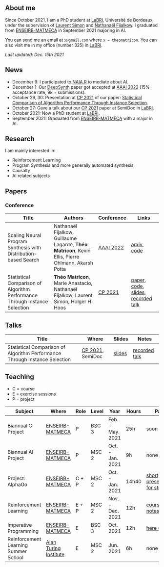 ## About me

Since October 2021, I am a PhD student at [LaBRI][LABRI], Université de Bordeaux, under the supervision of [Laurent Simon](https://www.labri.fr/perso/lsimon/) and [Nathanaël Fijalkow](https://nathanael-fijalkow.github.io/).
I graduated from [ENSEIRB-MATMECA][ENSEIRB] in September 2021 majoring in AI.

You can send me an email at `x@gmail.com` where `x = theomatricon`. You can also visit me in my office (number 325) in [LaBRI][LABRI].

*Last updated: Dec. 15th 2021*

## News

- December 9: I participated to [NAIA.R](https://forum.naia.io/) to mediate about AI.
- December 1: Our [DeepSynth][DeepSynth-arxiv] paper got accepted at [AAAI 2022](https://aaai.org/Conferences/AAAI-22/) (15% acceptance rate, 9k + submissions).
- October 29, 30: Presentation at [CP 2021][CP21] of our paper: [Statistical Comparison of Algorithm Performance Through Instance Selection][PSEAS-paper].
- October 27: Gave a talk about our [CP 2021][CP21] paper at SemiDoc in [LaBRI][LABRI].
- October 2021: Now a PhD student at [LaBRI][LABRI].
- September 2021: Graduated from [ENSEIRB-MATMECA][ENSEIRB] with a major in AI.

## Research

I am mainly interested in:

- Reinforcement Learning
- Program Synthesis and more generally automated synthesis
- Causalty
- AI related subjects

## Papers

### Conference

| Title | Authors | Conference | Links |
|-------|---------|------------|-------|
|Scaling Neural Program Synthesis with Distribution-based Search | Nathanaël Fijalkow, Guillaume Lagarde, **Théo Matricon**, Kevin Ellis, Pierre Ohlmann, Akarsh Potta | [AAAI 2022](https://aaai.org/Conferences/AAAI-22/) | [arxiv][DeepSynth-arxiv], [code][DeepSynth-code]|
|Statistical Comparison of Algorithm Performance Through Instance Selection | **Théo Matricon**, Marie Anastacio, Nathanaël Fijalkow, Laurent Simon, Holger H. Hoos | [CP 2021][CP21] | [paper][PSEAS-paper], [code][PSEAS-code], [slides](./slides/cp2021.pdf), [recorded talk][PSEAS-video] |

## Talks

| Title | Where | Slides | Notes |
|-------|-------|--------|-------|
| Statistical Comparison of Algorithm Performance Through Instance Selection | [CP 2021][CP21], SemiDoc | [slides](./slides/cp2021.pdf) | [recorded talk][PSEAS-video] |

## Teaching

- C  = course
- E  = exercise sessions
- P = project

| Subject | Where | Role |  Level | Year | Hours | Page |
|---------|-------|------|--------|------|-------|------|
| Biannual C Project | [ENSEIRB-MATMECA][ENSEIRB] | P | BSC 3 | Feb. - May. 2021 | 25h | soon (fr) |
| Biannual AI Project | [ENSEIRB-MATMECA][ENSEIRB] | P | MSC 2 | Oct. - Jan. 2021 | 9h | none |
| Project: AlphaGo | [ENSEIRB-MATMECA][ENSEIRB] | C + P | MSC 2 | Oct. - Jan. 2021 | 14h40 | [short presentation for students](./teaching/alphago) |
| Reinforcement Learning | [ENSEIRB-MATMECA][ENSEIRB] | E + P | MSC 2 | Nov. - Dec. 2021 | 12h | [course notes](https://github.com/nathanael-fijalkow/nathanael-fijalkow.github.io/tree/master/teaching/RL%20ENSEIRB) |
| Imperative Programming | [ENSEIRB-MATMECA][ENSEIRB] | E | BSC 3 | Oct. 2021 | 12h | [here (fr)](https://www.labri.fr/perso/fmoranda/pg101/) |
| Reinforcement Learning  Summer School | [Alan Turing Institute][TUR] | E | MSC 2 | Jun. 2021 | 6h | none |

[ENSEIRB]: https://enseirb-matmeca.bordeaux-inp.fr/
[LABRI]: https://www.labri.fr/
[TUR]: https://www.turing.ac.uk/
[CP21]: https://cp2021.a4cp.org/
[PSEAS-paper]: https://doi.org/10.4230/LIPIcs.CP.2021.43
[PSEAS-code]: https://github.com/Theomat/PSEAS
[PSEAS-video]: https://www.youtube.com/watch?v=BO0313cajPI
[DeepSynth-arxiv]: https://arxiv.org/abs/2110.12485
[DeepSynth-code]: https://github.com/nathanael-fijalkow/DeepSynth/
